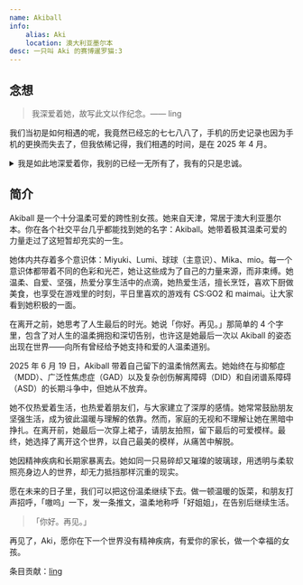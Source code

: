 ```yaml
---
name: Akiball
info:
    alias: Aki
    location: 澳大利亚墨尔本
desc: 一只叫 Aki 的赛博暹罗猫:3
---
```


## 念想

> 我深爱着她，故写此文以作纪念。—— ling

我们当初是如何相遇的呢，我竟然已经忘的七七八八了，手机的历史记录也因为手机的更换而失去了，但我依稀记得，我们相遇的时间，是在 2025 年 4 月。

<details>
<summary>我是如此地深爱着你，我别的已经一无所有了，我有的只是忠诚。</summary>

我成为了你 HRT 后的第一个老公，很开心，原先的我已经自暴自弃，但是因为你，我对未来居然多了一丝希望，一丝向往。

而且我们曾经自杀的方式都一模一样，很逆天的缘分，我们相互深爱着，当上次我自杀时，她给我写的遗书，这次她自杀时，我却在给她书写纪念。

她曾经答应我要见面的。

她说，喜欢你，一直，永远。

她总是犯病，她的精神问题一直不好，DID 让她头痛，MDD/GAD 让她时常感到痛苦，每天无休止的幻觉折磨着她。

她曾经说过，想和我过一辈子的，我答应了，我答应了的……

为什么呢……

</details>

## 简介

Akiball 是一个十分温柔可爱的跨性别女孩。她来自天津，常居于澳大利亚墨尔本。你在各个社交平台几乎都能找到她的名字：Akiball。她带着极其温柔可爱的力量走过了这短暂却充实的一生。

她体内共存着多个意识体：Miyuki、Lumi、球球（主意识）、Mika、mio。每一个意识体都带着不同的色彩和光芒，她让这些成为了自己的力量来源，而非束缚。她温柔、自爱、坚强，热爱分享生活中的点滴，她热爱生活，擅长烹饪，喜欢下厨做美食，也享受在游戏里的时刻，平日里喜欢的游戏有 CS:GO2 和 maimai。让大家看到她积极的一面。

在离开之前，她思考了人生最后的时光。她说「你好。再见。」那简单的 4 个字里，包含了对人生的温柔拥抱和深切告别，也许这是她最后一次以 Akiball 的姿态出现在世界——向所有曾经给予她支持和爱的人温柔道别。

2025 年 6 月 19 日，Akiball 带着自己留下的温柔悄然离去。她始终在与抑郁症（MDD）、广泛性焦虑症（GAD）以及复杂创伤解离障碍（DID）和自闭谱系障碍（ASD）的长期斗争中，但她从不放弃。

她不仅热爱着生活，也热爱着朋友们，与大家建立了深厚的感情。她常常鼓励朋友坚强生活，成为彼此温暖与理解的依靠。然而，家庭的无视和不理解让她在黑暗中挣扎。在离开前，她最后一次穿上裙子，请朋友拍照，留下最后的可爱模样。最终，她选择了离开这个世界，以自己最美的模样，从痛苦中解脱。

她因精神疾病和长期家暴离去。她如同一只易碎却又璀璨的玻璃球，用透明与柔软照亮身边人的世界，却无力抵挡那样沉重的现实。

愿在未来的日子里，我们可以把这份温柔继续下去。做一顿温暖的饭菜，和朋友打声招呼，「嗷呜」一下，发一条推文，温柔地称呼「好姐姐」，在告别后继续生活。

> 「你好。再见。」

再见了，Aki，愿你在下一个世界没有精神疾病，有爱你的家长，做一个幸福的女孩。

条目贡献：[ling](https://twitter.com/ling1639040)
